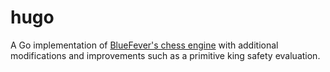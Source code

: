 # hugo
A Go implementation of [BlueFever's chess engine](https://www.youtube.com/watch?v=bGAfaepBco4&list=PLZ1QII7yudbc-Ky058TEaOstZHVbT-2hg) 
with additional modifications and improvements such as a primitive king safety evaluation. 
